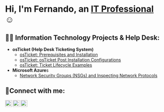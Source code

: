 <h1>Hi, I'm Fernando, an <a href="https://linkedin.com/in/fpalaciositpro">IT Professional</a>☺</h1>

<h2>👨‍💻 Information Technology Projects & Help Desk:</h2>

- <b>osTicket (Help Desk Ticketing System)</b>
  - [osTicket: Prerequisites and Installation](https://github.com/fernpalacios/osticket-prereqs)
  - [osTicket: osTicket Post Installation Configurations](https://github.com/FernPalacios/osTicket_Post_Install_Config)
  - [osTicket: Ticket Lifecycle Examples](https://github.com/FernPalacios/osTicket-Ticket-Lifecycle-Examples)
- <b>Microsoft Azure</b>s
   - [Network Security Groups (NSGs) and Inspecting Network Protocols](https://github.com/FernPalacios/Network-Security-Groups-NSGs-and-Inspecting-Network-Protocols)

<h2>🤳Connect with me:</h2>

[<img align="left" alt="Josh | Twitter" width="22px" src="https://cdn.jsdelivr.net/npm/simple-icons@v3/icons/twitter.svg" />][twitter]
[<img align="left" alt="Josh | LinkedIn" width="22px" src="https://cdn.jsdelivr.net/npm/simple-icons@v3/icons/linkedin.svg" />][linkedin]
[<img align="left" alt="Josh | Instagram" width="22px" src="https://cdn.jsdelivr.net/npm/simple-icons@v3/icons/instagram.svg" />][instagram]

[twitter]: https://twitter.com 
[instagram]: https://www.instagram.com 
[linkedin]: https://linkedin.com/in/fp2023

